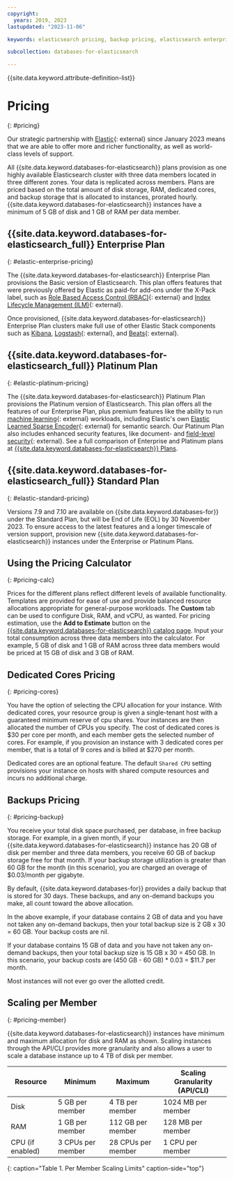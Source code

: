 ```yaml
---
copyright:
  years: 2019, 2023
lastupdated: "2023-11-06"

keywords: elasticsearch pricing, backup pricing, elasticsearch enterprise, elasticsearch standard

subcollection: databases-for-elasticsearch

---
```


{{site.data.keyword.attribute-definition-list}}

# Pricing
{: #pricing}

Our strategic partnership with [Elastic](https://www.elastic.co/about/){: external} since January 2023 means that we are able to offer more and richer functionality, as well as world-class levels of support.

All {{site.data.keyword.databases-for-elasticsearch}} plans provision as one highly available Elasticsearch cluster with three data members located in three different zones. Your data is replicated across members. Plans are priced based on the total amount of disk storage, RAM, dedicated cores, and backup storage that is allocated to instances, prorated hourly. {{site.data.keyword.databases-for-elasticsearch}} instances have a minimum of 5 GB of disk and 1 GB of RAM per data member.

## {{site.data.keyword.databases-for-elasticsearch_full}} Enterprise Plan
{: #elastic-enterprise-pricing}

The {{site.data.keyword.databases-for-elasticsearch}} Enterprise Plan provisions the Basic version of Elasticsearch. This plan offers features that were previously offered by Elastic as paid-for add-ons under the X-Pack label, such as [Role Based Access Control (RBAC)](https://www.elastic.co/guide/en/elasticsearch/reference/7.17/es-security-principles.html#security-create-appropriate-users){: external} and [Index Lifecycle Management (ILM)](https://www.elastic.co/guide/en/elasticsearch/reference/7.17/index-lifecycle-management.html){: external}.

Once provisioned, {{site.data.keyword.databases-for-elasticsearch}} Enterprise Plan clusters make full use of other Elastic Stack components such as [Kibana](/docs/databases-for-elasticsearch?topic=databases-for-elasticsearch-getting-started#kibana), [Logstash](https://www.elastic.co/logstash/){: external}, and [Beats](https://www.elastic.co/beats/){: external}.

## {{site.data.keyword.databases-for-elasticsearch_full}} Platinum Plan
{: #elastic-platinum-pricing}

The {{site.data.keyword.databases-for-elasticsearch}} Platinum Plan provisions the Platinum version of Elasticsearch. This plan offers all the features of our Enterprise Plan, plus premium features like the ability to run [machine learning](https://www.elastic.co/elasticsearch/machine-learning){: external} workloads, including Elastic's own [Elastic Learned Sparse Encoder](https://www.elastic.co/guide/en/machine-learning/current/ml-nlp-elser.html){: external} for semantic search.
Our Platinum Plan also includes enhanced security features, like document- and [field-level security](https://www.elastic.co/guide/en/elasticsearch/reference/current/field-level-security.html){: external}. See a full comparison of Enterprise and Platinum plans at [{{site.data.keyword.databases-for-elasticsearch}} Plans](https://cloud.ibm.com/docs/databases-for-elasticsearch?topic=databases-for-elasticsearch-elastic-offerings).

## {{site.data.keyword.databases-for-elasticsearch_full}} Standard Plan
{: #elastic-standard-pricing}

Versions 7.9 and 7.10 are available on {{site.data.keyword.databases-for}} under the Standard Plan, but will be End of Life (EOL) by 30 November 2023. To ensure access to the latest features and a longer timescale of version support, provision new {{site.data.keyword.databases-for-elasticsearch}} instances under the Enterprise or Platinum Plans.

## Using the Pricing Calculator
{: #pricing-calc}

Prices for the different plans reflect different levels of available functionality. Templates are provided for ease of use and provide balanced resource allocations appropriate for general-purpose workloads. The **Custom** tab can be used to configure Disk, RAM, and vCPU, as wanted.
For pricing estimation, use the **Add to Estimate** button on the [{{site.data.keyword.databases-for-elasticsearch}} catalog page](https://cloud.ibm.com/catalog/databases-for-elasticsearch). Input your total consumption across three data members into the calculator. For example, 5 GB of disk and 1 GB of RAM across three data members would be priced at 15 GB of disk and 3 GB of RAM.

## Dedicated Cores Pricing
{: #pricing-cores}

You have the option of selecting the CPU allocation for your instance. With dedicated cores, your resource group is given a single-tenant host with a guaranteed minimum reserve of cpu shares. Your instances are then allocated the number of CPUs you specify. The cost of dedicated cores is $30 per core per month, and each member gets the selected number of cores. For example, if you provision an instance with 3 dedicated cores per member, that is a total of 9 cores and is billed at $270 per month. 

Dedicated cores are an optional feature. The default `Shared CPU` setting provisions your instance on hosts with shared compute resources and incurs no additional charge.

## Backups Pricing
{: #pricing-backup}

You receive your total disk space purchased, per database, in free backup storage. For example, in a given month, if your {{site.data.keyword.databases-for-elasticsearch}} instance has 20 GB of disk per member and three data members, you receive 60 GB of backup storage free for that month. If your backup storage utilization is greater than 60 GB for the month (in this scenario), you are charged an overage of $0.03/month per gigabyte. 

By default, {{site.data.keyword.databases-for}} provides a daily backup that is stored for 30 days. These backups, and any on-demand backups you make, all count toward the above allocation.

In the above example, if your database contains 2 GB of data and you have not taken any on-demand backups, then your total backup size is 2 GB x 30 = 60 GB. Your backup costs are nil.

If your database contains 15 GB of data and you have not taken any on-demand backups, then your total backup size is 15 GB x 30 = 450 GB. In this scenario, your backup costs are (450 GB - 60 GB) * 0.03 = $11.7 per month.

Most instances will not ever go over the allotted credit.

## Scaling per Member
{: #pricing-member}

{{site.data.keyword.databases-for-elasticsearch}} instances have minimum and maximum allocation for disk and RAM as shown. Scaling instances through the API/CLI provides more granularity and also allows a user to scale a database instance up to 4 TB of disk per member.

| Resource | Minimum | Maximum | Scaling Granularity (API/CLI) |
| ---------- | ----- | ----- | ------- |
| Disk | 5 GB per member | 4 TB per member | 1024 MB per member |
| RAM | 1 GB per member | 112 GB per member | 128 MB per member |
| CPU (if enabled) | 3 CPUs per member | 28 CPUs per member| 1 CPU per member |
{: caption="Table 1. Per Member Scaling Limits" caption-side="top"}
